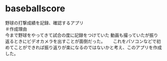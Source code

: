 # baseballscore
野球の打撃成績を記録、確認するアプリ<br>
＃作成理由<br>
今まで野球をやってきて試合の度に記録をつけていた
動画も撮っていたが振り返るときにビデオカメラを出すことが面倒だった。　　
これをパソコンなどで初めてことができれば振り返りが楽になるのではないかと考え、このアプリを作成した。　
